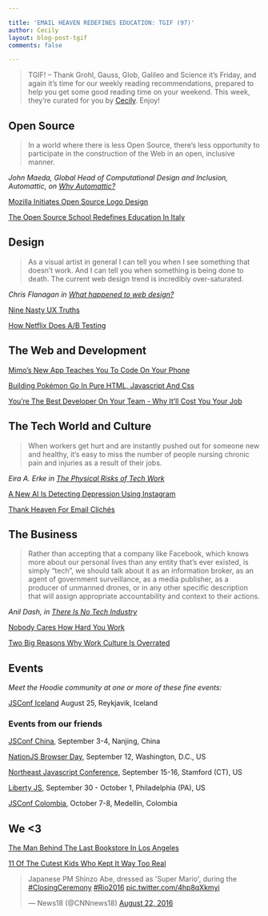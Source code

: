 ```yaml
---

title: 'EMAIL HEAVEN REDEFINES EDUCATION: TGIF (97)'
author: Cecily
layout: blog-post-tgif
comments: false

---
```



> TGIF! – Thank Grohl, Gauss, Glob, Galileo and Science it’s Friday, and again it’s time for our weekly reading recommendations, prepared to help you get some good reading time on your weekend. This week, they’re curated for you by [Cecily](http://twitter.com/skeskali). Enjoy!


## Open Source

> In a world where there is less Open Source, there’s less opportunity to participate in the construction of the Web in an open, inclusive manner.

<cite>John Maeda, Global Head of Computational Design and Inclusion, Automattic, on [Why Automattic?](https://design.blog/2016/08/08/john-maeda/)</cite>

[Mozilla Initiates Open Source Logo Design](http://designtaxi.com/news/387920/Mozilla-Initiates-Open-Source-Logo-Redesign-Invites-Designers-Inputs-Globally/)

[The Open Source School Redefines Education In Italy](http://www.shareable.net/blog/the-open-source-school-redefines-education-in-italy)

## Design

> As a visual artist in general I can tell you when I see something that doesn’t work.  And I can tell you when something is being done to death. The current web design trend is incredibly over-saturated.

<cite>Chris Flanagan in [What happened to web design?](https://www.thewpcrowd.com/wordpress/design/happened-web-design/)</cite>

[Nine Nasty UX Truths](https://medium.com/radical-ux/nine-nasty-ux-truths-83b30ea94355#.tsse2qaq7)

[How Netflix Does A/B Testing](http://blog.invisionapp.com/how-netflix-does-ab-testing/)

## The Web and Development

[Mimo’s New App Teaches You To Code On Your Phone](https://techcrunch.com/2016/08/19/mimos-new-app-teaches-you-how-to-code-on-your-iphone/)

[Building Pokémon Go In Pure HTML, Javascript And Css](http://blog.geofenceapi.org/post/149196681132/building-pokemongo-in-pure-html-javascript-css)

[You’re The Best Developer On Your Team - Why It’ll Cost You Your Job](https://www.sitepoint.com/youre-the-best-developer-on-the-team-why-itll-cost-you-your-job/)

## The Tech World and Culture

> When workers get hurt and are instantly pushed out for someone new and healthy, it’s easy to miss the number of people nursing chronic pain and injuries as a result of their jobs.

<cite>Eira A. Erke in [The Physical Risks of Tech Work](https://modelviewculture.com/pieces/the-physical-risks-of-tech-work)	

[A New AI Is Detecting Depression Using Instagram](http://www.wired.co.uk/article/ai-instagram-diagnose-depression)

[Thank Heaven For Email Clichés](http://www.theatlantic.com/technology/archive/2016/08/hi-i-hope-youre-well/496466/)

## The Business

> Rather than accepting that a company like Facebook, which knows more about our personal lives than any entity that’s ever existed, is simply “tech”, we should talk about it as an information broker, as an agent of government surveillance, as a media publisher, as a producer of unmanned drones, or in any other specific description that will assign appropriate accountability and context to their actions. 

<cite>Anil Dash, in [There Is No Tech Industry](https://medium.com/humane-tech/there-is-no-technology-industry-44774dfb3ed7#.y7ctu7r0w)</cite>

[Nobody Cares How Hard You Work](http://99u.com/articles/51908/nobody-cares-how-hard-you-work)

[Two Big Reasons Why Work Culture Is Overrated](http://www.fastcompany.com/3062899/hr/two-big-reasons-why-work-culture-is-overrated)

## Events

_Meet the Hoodie community at one or more of these fine events:_

[JSConf Iceland](http://jsconf.is) August 25, Reykjavik, Iceland


### Events from our friends

[JSConf China](http://2016.jsconf.cn/#/?_k=nqn5xh), September 3-4, Nanjing, China

[NationJS Browser Day](http://lanyrd.com/2016/nationjs-browser-day/), September 12, Washington, D.C., US

[Northeast Javascript Conference](http://www.northeastjsconference.com), September 15-16, Stamford (CT), US

[Liberty JS](http://www.libertyjs.com/), September 30 - October 1, Philadelphia (PA), US

[JSConf Colombia](http://jsconf.co/), October 7-8, Medellín, Colombia


## We <3

[The Man Behind The Last Bookstore In Los Angeles](http://www.theatlantic.com/video/index/495605/the-man-behind-the-last-bookstore/)

[11 Of The Cutest Kids Who Kept It Way Too Real](http://blavity.com/11-cutest-kids-kept-way-real/)

<blockquote class="twitter-tweet" data-lang="en"><p lang="en" dir="ltr">Japanese PM Shinzo Abe, dressed as &#39;Super Mario&#39;, during the <a href="https://twitter.com/hashtag/ClosingCeremony?src=hash">#ClosingCeremony</a> <a href="https://twitter.com/hashtag/Rio2016?src=hash">#Rio2016</a> <a href="https://t.co/4hp8qXkmyi">pic.twitter.com/4hp8qXkmyi</a></p>&mdash; News18 (@CNNnews18) <a href="https://twitter.com/CNNnews18/status/767528917183987717">August 22, 2016</a></blockquote>
